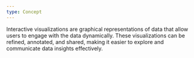 ```yaml
---
type: Concept
---
```


Interactive visualizations are graphical representations of data that allow users to engage with the data dynamically. These visualizations can be refined, annotated, and shared, making it easier to explore and communicate data insights effectively.